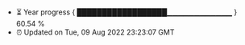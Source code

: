 - ⏳ Year progress { ██████████████████▁▁▁▁▁▁▁▁▁▁▁▁ } 60.54 %
- ⏰ Updated on Tue, 09 Aug 2022 23:23:07 GMT

